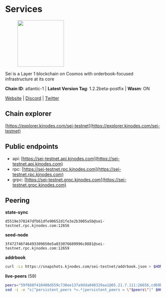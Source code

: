 # Services

<figure><img src="https://raw.githubusercontent.com/kj89/testnet_manuals/main/pingpub/logos/sei.png" width="150" alt=""><figcaption></figcaption></figure>

Sei is a Layer 1 blockchain on Cosmos with orderbook-focused infrastructure at its core

**Chain ID**: atlantic-1 | **Latest Version Tag**: 1.2.2beta-postfix | **Wasm**: ON

[Website](https://www.seinetwork.io) | [Discord](https://discord.gg/sei) | [Twitter](https://twitter.com/SeiNetwork)




## Chain explorer
[https://explorer.kjnodes.com/sei-testnet](https://explorer.kjnodes.com/sei-testnet)

## Public endpoints

* api: [https://sei-testnet.api.kjnodes.com](https://sei-testnet.api.kjnodes.com)
* rpc: [https://sei-testnet.rpc.kjnodes.com](https://sei-testnet.rpc.kjnodes.com)
* grpc: [https://sei-testnet.grpc.kjnodes.com](https://sei-testnet.grpc.kjnodes.com)

## Peering

**state-sync**

```text
d5519e378247dfb61dfe90652d1fe3e2b3005a5b@sei-testnet.rpc.kjnodes.com:12656
```

**seed-node**

```text
3f472746f46493309650e5a033076689996c8881@sei-testnet.rpc.kjnodes.com:12659
```

**addrbook**
```bash
curl -Ls https://snapshots.kjnodes.com/sei-testnet/addrbook.json > $HOME/.sei/config/addrbook.json
```

**live-peers** (59)
```bash
peers="59f888f410408d559c730ee137a9dda048329aa1@65.21.7.111:26656,cd69b96a93de9cb9b91fe45ffa0be4b34e3d1880@65.109.85.226:7000,e8f7366b0c93359a241891f287552beafd69db2e@65.108.199.62:12656,fbb8ae6eb2a5bbb46d9528facf8897992a274b9e@85.193.88.208:12656,d5519e378247dfb61dfe90652d1fe3e2b3005a5b@65.109.68.190:12656,675dd7d4308c2e93d9b789c873541e1e1774251d@65.108.233.102:26656,598683560dbb91182be65b489734af9777683416@159.69.125.201:26656,c542c905caa475de4fd9ecca401af29dab5dbee5@135.181.59.162:11956,d949da32bd77e472168a14dc65b1f9b13a075cc1@34.124.245.127:26656,b1f7e49b8fd8565cab4cb4c4a0d365c5aeb19c38@65.21.225.178:26656,3bbf7adefda7d1b430f25759a42be2296fc7b74a@65.108.72.233:26556,cd5fc0bf33cb7e4a16a377fcb25d9c135165cc8b@66.45.251.38:46656,a541b059e17aea3bd4843314937036544bd6a838@135.181.251.102:26656,23566c31c1a4f852eb581cee56ce68b4b77756b1@195.201.197.4:12656,55632b262f77e7bdb6aa584293e69426349ef833@65.108.78.116:12656,411d4df7b86dd9737fb738e1b6a027e05256c3dc@95.217.182.223:24656,d530ce66d57a291c15e7cea39419eef0771c710f@65.109.11.205:24656,1dd91ce29a1f296a1e5dd9533c06a311b0b604f6@65.108.231.124:14656,14ccbaa661ddea363d906de6a761b0aac4cb593f@51.77.56.42:51656,873a358b46b07c0c7c0280397a5ad27954a10633@162.19.238.186:26656,5deda0a64001c36c4f4c82f08dce7f9e9284221f@5.161.61.243:24656,5dc46d23be16052abf78a30e9103d0173d75751c@65.108.137.92:25656,32bd80fe84f92702494976b894404663e12a7152@162.55.223.23:12656,794b45a9ff3d30fdf44f9277775a58f61a2a59b9@148.251.11.99:12656,bbbb471dd787b973de4804e8b805a143838fd95c@5.78.40.113:24656,b6bbd640a7bb36a10b242d8cbd2b714371a6f790@141.94.138.48:26667,38dcbc018101b0dbe5dff69f3d9aeb028fcef338@95.217.233.32:26656,38b4d78c7d6582fb170f6c19330a7e37e6964212@5.9.147.22:46656,fd8726a2d70339acd1e5a5814e232be1a2f54298@185.177.216.126:12656,78ea9a4f0ddb84de561b1358e4d1627850fbaf4c@159.89.205.107:12656,1fc581acd401fb38d1f0c1a4b57ece6c096b3a98@142.132.253.112:14656,558c8143cf633b07a36c2bc3d148707aa05cd240@23.81.180.195:36656,6afff5d7c886e394f402bc0b4cfe7366542a106a@144.76.90.130:31656,b91fe8739e731d1bca270fabc5cc50ff26699c56@43.131.17.146:26656,ff1efa6a0f7dfbd2ecb807b9f1a75c8bb894b05c@65.108.238.147:26656,489b8ba15ba1db3f8899ef990b239e9924681060@213.239.207.175:12656,bd502966bcc7866969f5230a02a3c35c31246d05@213.239.217.52:31656,6d22e4599897c899530be1c04e6e02d233bc9aee@161.35.216.173:12656,c5b049dfa5240037f4ddcc0e57d6ccbc69fd1857@65.108.3.234:26656,587d16dd07535bd064947233f75adf6880777e53@65.109.19.93:27212,2f04f9f3e3ce6e4904c855b96ab53f31c8de769b@135.181.147.1:26656,d897e022db9f57f9017f11f307b6a9f5dcbc6e08@116.202.161.165:31656,9c534ecc23549a6d2c9cd8f210dcac704c3bb4b2@65.109.112.178:27656,8f09568ff49598e00e2f565d73eef45b1f5d5646@5.161.194.135:24656,c6a74fa2d02a4b3adab20acd64dde359c824bfae@5.9.94.182:12656,5401e2589f554076c2d4eb4ca99650c6616c0a30@178.239.197.187:26656,3c690730729c444a197587bd9d510db138b7cf92@142.132.163.93:26656,05c5c96e0a1911b1cb0415fe3bcee6cf1f7a4395@65.108.131.190:28356,a3a1f617775cd9c9f10ca2e4f56bde44aafd9c0f@13.57.247.171:26656,15ac33c2a7f02585ef6c012d7dc5b034154a0536@162.55.223.216:12656,6d5f9b823c89ba72a27cb77aee843a7c5228ae40@13.52.245.93:26656,d2f5f6db0554c297a1104bd452b6182d3f851d1e@65.109.35.116:26656,efa769dde3f31d84f2587e3ec09a09014bb0437b@84.21.171.200:12656,ca72209dded4120da636703728832193ed3e8d87@154.53.42.141:26656,19ee78b596421bad8f454275b45733301b55f0ef@3.101.69.132:26656,e890fcf9735a3cbfb236b8c4f75d0110c9988776@65.108.136.152:29656,853788cfa77b45d8ec7bcd33d99ae763bc707697@194.146.12.50:10143,e69452a34c0b20142eaaa2571a392ae6ad371a8e@65.108.195.235:26656,d29f3c83772b30b712f72fbbecdc64fd2c2d1b20@38.242.151.106:12656"
sed -i -e "s|^persistent_peers *=.*|persistent_peers = \"$peers\"|" $HOME/.sei/config/config.toml
```
